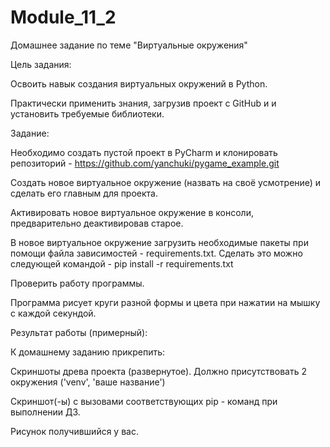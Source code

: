 # Module_11_2
Домашнее задание по теме "Виртуальные окружения"

Цель задания:



Освоить навык создания виртуальных окружений в Python.

Практически применить знания, загрузив проект с GitHub и и установить требуемые библиотеки.



Задание:

Необходимо создать пустой проект в PyCharm и клонировать репозиторий - https://github.com/yanchuki/pygame_example.git

Создать новое виртуальное окружение (назвать на своё усмотрение) и сделать его главным для проекта.

Активировать новое виртуальное окружение в консоли, предварительно деактивировав старое.

В новое виртуальное окружение загрузить необходимые пакеты при помощи файла зависимостей - requirements.txt. Сделать это можно следующей командой - pip install -r requirements.txt

Проверить работу программы.

Программа рисует круги разной формы и цвета при нажатии на мышку с каждой секундой.



Результат работы (примерный):



К домашнему заданию прикрепить:

Скриншоты древа проекта (развернутое). Должно присутствовать 2 окружения ('venv', 'ваше название')

Скриншот(-ы) с вызовами соответствующих pip - команд при выполнении ДЗ.

Рисунок получившийся у вас.
